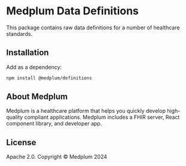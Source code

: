 # Medplum Data Definitions

This package contains raw data definitions for a number of healthcare standards.

## Installation

Add as a dependency:

```bash
npm install @medplum/definitions
```

## About Medplum

Medplum is a healthcare platform that helps you quickly develop high-quality compliant applications. Medplum includes a FHIR server, React component library, and developer app.

## License

Apache 2.0. Copyright &copy; Medplum 2024
